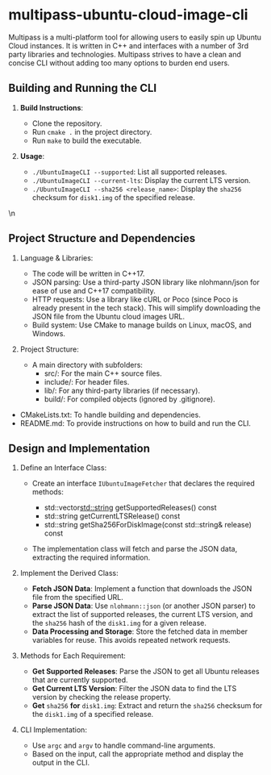 # multipass-ubuntu-cloud-image-cli
Multipass is a multi-platform tool for allowing users to easily spin up Ubuntu Cloud instances. It is written in C++ and interfaces with a number of 3rd party libraries and technologies. Multipass strives to have a clean and concise CLI without adding too many options to burden end users.


## Building and Running the CLI
1. **Build Instructions**:
   - Clone the repository.
   - Run `cmake .` in the project directory.
   - Run `make` to build the executable.
     
2. **Usage**:
   - `./UbuntuImageCLI --supported`: List all supported releases.
   - `./UbuntuImageCLI --current-lts`: Display the current LTS version.
   - `./UbuntuImageCLI --sha256 <release_name>`: Display the `sha256` checksum for `disk1.img` of the specified release.


\n
## Project Structure and Dependencies
1. Language & Libraries:
   - The code will be written in C++17.
   - JSON parsing: Use a third-party JSON library like nlohmann/json for ease of use and C++17 compatibility.
   - HTTP requests: Use a library like cURL or Poco (since Poco is already present in the tech stack). This will simplify downloading the JSON file from the Ubuntu cloud images URL.
   - Build system: Use CMake to manage builds on Linux, macOS, and Windows.
    
2. Project Structure:

   - A main directory with subfolders:
     - src/: For the main C++ source files.
     - include/: For header files.
     - lib/: For any third-party libraries (if necessary).
     - build/: For compiled objects (ignored by .gitignore).
  
  - CMakeLists.txt: To handle building and dependencies.
  - README.md: To provide instructions on how to build and run the CLI.




## Design and Implementation
1. Define an Interface Class:
   - Create an interface `IUbuntuImageFetcher` that declares the required methods:
     - std::vector<std::string> getSupportedReleases() const
     - std::string getCurrentLTSRelease() const
     - std::string getSha256ForDiskImage(const std::string& release) const
       
   - The implementation class will fetch and parse the JSON data, extracting the required information.

2. Implement the Derived Class:
   - **Fetch JSON Data**: Implement a function that downloads the JSON file from the specified URL.
   - **Parse JSON Data**: Use `nlohmann::json` (or another JSON parser) to extract the list of supported releases, the current LTS version, and the `sha256` hash of the `disk1.img` for a given release.
   - **Data Processing and Storage**: Store the fetched data in member variables for reuse. This avoids repeated network requests.

3. Methods for Each Requirement:
   - **Get Supported Releases**: Parse the JSON to get all Ubuntu releases that are currently supported.
   - **Get Current LTS Version**: Filter the JSON data to find the LTS version by checking the release property.
   - **Get** `sha256` **for** `disk1.img`: Extract and return the `sha256` checksum for the `disk1.img` of a specified release.

4. CLI Implementation:
   - Use `argc` and `argv` to handle command-line arguments.
   - Based on the input, call the appropriate method and display the output in the CLI.

